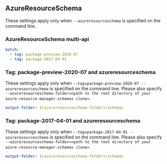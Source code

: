 ## AzureResourceSchema

These settings apply only when `--azureresourceschema` is specified on the command line.

### AzureResourceSchema multi-api

``` yaml $(azureresourceschema) && $(multiapi)
batch:
  - tag: package-preview-2020-07
  - tag: package-2017-04-01
```

### Tag: package-preview-2020-07 and azureresourceschema

These settings apply only when `--tag=package-preview-2020-07 --azureresourceschema` is specified on the command line.
Please also specify `--azureresourceschema-folder=<path to the root directory of your azure-resource-manager-schemas clone>`.

``` yaml $(tag) == 'package-preview-2020-07' && $(azureresourceschema)
output-folder: $(azureresourceschema-folder)/schemas
```

### Tag: package-2017-04-01 and azureresourceschema

These settings apply only when `--tag=package-2017-04-01 --azureresourceschema` is specified on the command line.
Please also specify `--azureresourceschema-folder=<path to the root directory of your azure-resource-manager-schemas clone>`.

``` yaml $(tag) == 'package-2017-04-01' && $(azureresourceschema)
output-folder: $(azureresourceschema-folder)/schemas
```

